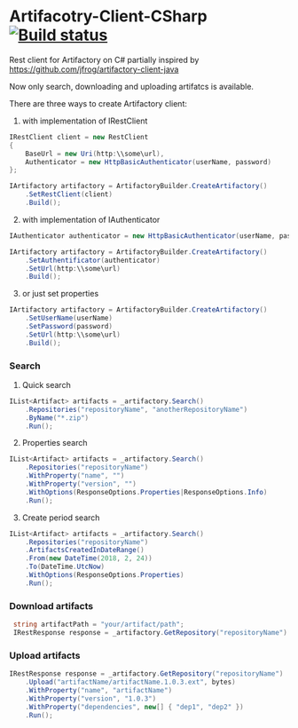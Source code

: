 # Artifacotry-Client-CSharp [![Build status](https://ci.appveyor.com/api/projects/status/7q38la3x5wo4lffc?svg=true)](https://ci.appveyor.com/project/Gotcha7770/artifacotry-client-csharp)
Rest client for Artifactory on C# partially inspired by https://github.com/jfrog/artifactory-client-java

Now only search, downloading and uploading artifatcs is available.

There are three ways to create Artifactory client:

1) with implementation of IRestClient

```csharp
IRestClient client = new RestClient
{
    BaseUrl = new Uri(http:\\some\url),
    Authenticator = new HttpBasicAuthenticator(userName, password)
};

IArtifactory artifactory = ArtifactoryBuilder.CreateArtifactory()
    .SetRestClient(client)
    .Build();
```

2) with implementation of IAuthenticator

```csharp
IAuthenticator authenticator = new HttpBasicAuthenticator(userName, password);

IArtifactory artifactory = ArtifactoryBuilder.CreateArtifactory()
    .SetAuthentificator(authenticator)
    .SetUrl(http:\\some\url)
    .Build();
```

3) or just set properties

```csharp
IArtifactory artifactory = ArtifactoryBuilder.CreateArtifactory()
    .SetUserName(userName)
    .SetPassword(password)
    .SetUrl(http:\\some\url)
    .Build();
```

### Search

1) Quick search

```csharp
IList<Artifact> artifacts = _artifactory.Search()
    .Repositories("repositoryName", "anotherRepositoryName")
    .ByName("*.zip")
    .Run();
```

2) Properties search

```csharp
IList<Artifact> artifacts = _artifactory.Search()
    .Repositories("repositoryName")
    .WithProperty("name", "")
    .WithProperty("version", "")
    .WithOptions(ResponseOptions.Properties|ResponseOptions.Info)
    .Run();
```

3) Create period search

```csharp
IList<Artifact> artifacts = _artifactory.Search()
    .Repositories("repositoryName")
    .ArtifactsCreatedInDateRange()
    .From(new DateTime(2018, 2, 24))
    .To(DateTime.UtcNow)
    .WithOptions(ResponseOptions.Properties)
    .Run();
```
### Download artifacts

```csharp
 string artifactPath = "your/artifact/path";
 IRestResponse response = _artifactory.GetRepository("repositoryName").Download(artifactPath);
```

### Upload artifacts

```csharp
IRestResponse response = _artifactory.GetRepository("repositoryName")
    .Upload("artifactName/artifactName.1.0.3.ext", bytes)
    .WithProperty("name", "artifactName")
    .WithProperty("version", "1.0.3")
    .WithProperty("dependencies", new[] { "dep1", "dep2" })
    .Run();
```
